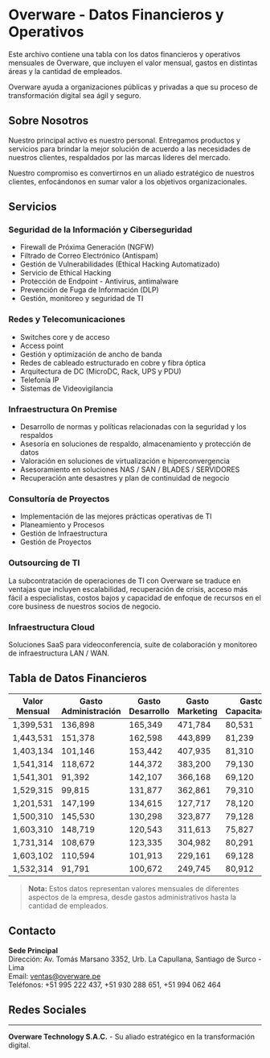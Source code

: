 # Overware - Datos Financieros y Operativos

Este archivo contiene una tabla con los datos financieros y operativos mensuales de Overware, que incluyen el valor mensual, gastos en distintas áreas y la cantidad de empleados.

Overware ayuda a organizaciones públicas y privadas a que su proceso de transformación digital sea ágil y seguro.

## Sobre Nosotros
Nuestro principal activo es nuestro personal. Entregamos productos y servicios para brindar la mejor solución de acuerdo a las necesidades de nuestros clientes, respaldados por las marcas líderes del mercado.

Nuestro compromiso es convertirnos en un aliado estratégico de nuestros clientes, enfocándonos en sumar valor a los objetivos organizacionales.

## Servicios

### Seguridad de la Información y Ciberseguridad
- Firewall de Próxima Generación (NGFW)
- Filtrado de Correo Electrónico (Antispam)
- Gestión de Vulnerabilidades (Ethical Hacking Automatizado)
- Servicio de Ethical Hacking
- Protección de Endpoint - Antivirus, antimalware
- Prevención de Fuga de Información (DLP)
- Gestión, monitoreo y seguridad de TI

### Redes y Telecomunicaciones
- Switches core y de acceso
- Access point
- Gestión y optimización de ancho de banda
- Redes de cableado estructurado en cobre y fibra óptica
- Arquitectura de DC (MicroDC, Rack, UPS y PDU)
- Telefonía IP
- Sistemas de Videovigilancia

### Infraestructura On Premise
- Desarrollo de normas y políticas relacionadas con la seguridad y los respaldos
- Asesoría en soluciones de respaldo, almacenamiento y protección de datos
- Valoración en soluciones de virtualización e hiperconvergencia
- Asesoramiento en soluciones NAS / SAN / BLADES / SERVIDORES
- Recuperación ante desastres y plan de continuidad de negocio

### Consultoría de Proyectos
- Implementación de las mejores prácticas operativas de TI
- Planeamiento y Procesos
- Gestión de Infraestructura
- Gestión de Proyectos

### Outsourcing de TI
La subcontratación de operaciones de TI con Overware se traduce en ventajas que incluyen escalabilidad, recuperación de crisis, acceso más fácil a especialistas, costos bajos y capacidad de enfoque de recursos en el core business de nuestros socios de negocio.

### Infraestructura Cloud
Soluciones SaaS para videoconferencia, suite de colaboración y monitoreo de infraestructura LAN / WAN.

## Tabla de Datos Financieros

| Valor Mensual | Gasto Administración | Gasto Desarrollo | Gasto Marketing | Gasto Capacitación | Gasto Equipos | Personas Empleadas |
|---------------|----------------------|------------------|-----------------|--------------------|---------------|---------------------|
| 1,399,531     | 136,898              | 165,349         | 471,784         | 80,531             | 410,219       | 141                 |
| 1,443,531     | 151,378              | 162,598         | 443,899         | 81,239             | 399,831       | 124                 |
| 1,403,134     | 101,146              | 153,442         | 407,935         | 81,310             | 401,192       | 141                 |
| 1,541,314     | 118,672              | 144,372         | 383,200         | 79,130             | 398,183       | 134                 |
| 1,541,301     | 91,392               | 142,107         | 366,168         | 69,120             | 400,311       | 134                 |
| 1,529,315     | 99,815               | 131,877         | 362,861         | 79,310             | 402,391       | 143                 |
| 1,201,531     | 147,199              | 134,615         | 127,717         | 78,120             | 398,213       | 142                 |
| 1,500,310     | 145,530              | 130,298         | 323,877         | 79,128             | 402,319       | 145                 |
| 1,603,310     | 148,719              | 120,543         | 311,613         | 75,827             | 460,391       | 132                 |
| 1,731,314     | 108,679              | 123,335         | 304,982         | 80,291             | 260,212       | 134                 |
| 1,603,102     | 110,594              | 101,913         | 229,161         | 69,128             | 310,531       | 150                 |
| 1,532,314     | 91,791               | 100,672         | 249,745         | 80,912             | 381,313       | 151                 |

> **Nota:** Estos datos representan valores mensuales de diferentes aspectos de la empresa, desde gastos administrativos hasta la cantidad de empleados.

## Contacto
**Sede Principal**  
Dirección: Av. Tomás Marsano 3352, Urb. La Capullana, Santiago de Surco - Lima  
Email: ventas@overware.pe  
Teléfonos: +51 995 222 437, +51 930 288 651, +51 994 062 464

## Redes Sociales
<p align="center">
    <a href="https://www.facebook.com/Overware" target="_blank" style="margin: 0 15px;">
        <i class="fab fa-facebook fa-2x" style="color: #3b5998;"></i>
    </a>
    <a href="https://twitter.com/Overware" target="_blank" style="margin: 0 15px;">
        <i class="fab fa-twitter fa-2x" style="color: #00acee;"></i>
    </a>
    <a href="https://www.linkedin.com/company/overware" target="_blank" style="margin: 0 15px;">
        <i class="fab fa-linkedin fa-2x" style="color: #0077b5;"></i>
    </a>
    <a href="https://www.instagram.com/overware" target="_blank" style="margin: 0 15px;">
        <i class="fab fa-instagram fa-2x" style="color: #e4405f;"></i>
    </a>
</p>

---

**Overware Technology S.A.C.** - Su aliado estratégico en la transformación digital.
